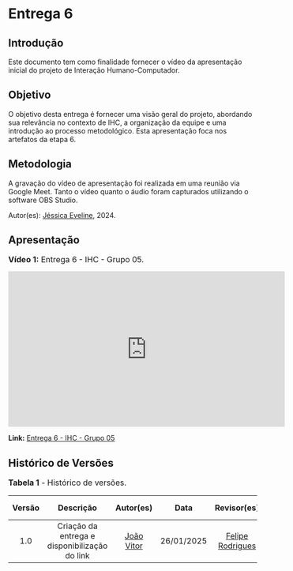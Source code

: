 # Entrega 6

## Introdução

Este documento tem como finalidade fornecer o vídeo da apresentação inicial do projeto de Interação Humano-Computador.

## Objetivo

O objetivo desta entrega é fornecer uma visão geral do projeto, abordando sua relevância no contexto de IHC, a organização da equipe e uma introdução ao processo metodológico. Esta apresentação foca nos artefatos da etapa 6.

## Metodologia

A gravação do vídeo de apresentação foi realizada em uma reunião via Google Meet. Tanto o vídeo quanto o áudio foram capturados utilizando o software OBS Studio.

Autor(es): [Jéssica Eveline](https://github.com/xzxjesse), 2024.

## Apresentação

<font size="3"><p style="text-align: left">**Vídeo 1:** Entrega 6 - IHC - Grupo 05.</p></font>

<iframe width="560" height="315" src="https://www.youtube.com/embed/tAUtLPJQFRI?si=rUteBksM3VF6tSPc" title="YouTube video player" frameborder="0" allow="accelerometer; autoplay; clipboard-write; encrypted-media; gyroscope; picture-in-picture; web-share" referrerpolicy="strict-origin-when-cross-origin" allowfullscreen></iframe>

**Link:** [Entrega 6 - IHC - Grupo 05](https://youtu.be/tAUtLPJQFRI)

## Histórico de Versões

<font size="3"><p style="text-align: left">**Tabela 1** - Histórico de versões.</p></font>

| Versão |                   Descrição                   |                      Autor(es)                      |    Data    | Revisor(es) | Data de revisão |
| :----: | :-------------------------------------------: | :-------------------------------------------------: | :--------: | :---------: | :-------------: |
|  1.0   | Criação da entrega e disponibilização do link | [João Vitor](https://github.com/Jauzimm) | 26/01/2025 |      [Felipe Rodrigues](https://github.com/felipeJRdev)       |    08/02/2025             |
